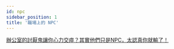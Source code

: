 ```yaml
---
id: npc
sidebar_position: 1
title: '職場上的 NPC'
---
```


[辦公室的討厭鬼讓你心力交瘁？其實他們只是NPC，太認真你就輸了！](https://www.youtube.com/watch?v=z6y3uJ1-lwo)